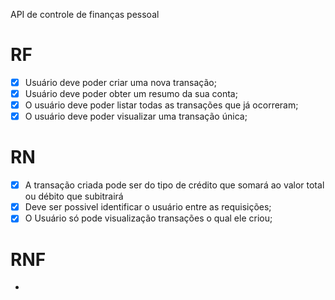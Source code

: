 API de controle de finanças pessoal

# RF

- [X] Usuário deve poder criar uma nova transação;
- [X] Usuário deve poder obter um resumo da sua conta;
- [X] O usuário deve poder listar todas as transações que já ocorreram;
- [X] O usuário deve poder visualizar uma transação única;

# RN

- [X] A transação criada pode ser do tipo de crédito que somará ao valor total ou débito que subitrairá
- [X] Deve ser possivel identificar o usuário entre as requisições;
- [X] O Usuário só pode visualização transações o qual ele criou;

# RNF

-